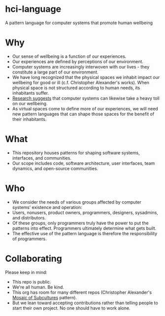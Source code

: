 # hci-language

A pattern language for computer systems that promote human wellbeing

# Why

- Our sense of wellbeing is a function of our experiences.
- Our experiences are defined by perceptions of our environment.
- Computer systems are increasingly interwoven with our lives - they constitute a large part of our environment.
- We have long recognized that the physical spaces we inhabit impact our wellbeing for good or ill (c.f. Christopher Alexander's works). When physical space is not structured according to human needs, its inhabitants suffer.
- [Research suggests](https://ledger.humanetech.com/) that computer systems can likewise take a heavy toll on our wellbeing.
- As virtual spaces come to define more of our experiences, we will need new pattern languages that can shape those spaces for the benefit of their inhabitants.

# What

- This repository houses patterns for shaping software systems, interfaces, and communities.
- Our scope includes code, software architecture, user interfaces, team dynamics, and open-source communities.

# Who

- We consider the needs of various groups affected by computer systems' existence and operation:
- Users, nonusers, product owners, programmers, designers, sysadmins, and distributors.
- Of these groups, only programmers truly have the power to put the patterns into effect. Programmers ultimately determine what gets built.
- The effective use of the pattern language is therefore the responsibility of programmers.

# Collaborating

Please keep in mind:

- This repo is public.
- We're all human. Be kind.
- This org has room for many different repos (Christopher Alexander's [Mosaic of Subcultures](https://patterns-dev.github.io/patterns/newpat/newpat8/newpat8.htm) pattern).
- But we lean toward accepting contributions rather than telling people to start their own project. No one should have to work alone.
